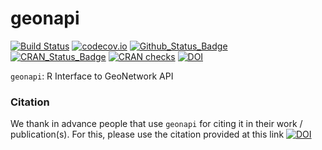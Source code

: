 **geonapi**
===========

[![Build Status](https://travis-ci.org/eblondel/geonapi.svg?branch=master)](https://travis-ci.org/eblondel/geonapi)
[![codecov.io](http://codecov.io/github/eblondel/geonapi/coverage.svg?branch=master)](http://codecov.io/github/eblondel/geonapi?branch=master)
[![Github_Status_Badge](https://img.shields.io/badge/Github-0.2--2-blue.svg)](https://github.com/eblondel/geonapi)
[![CRAN_Status_Badge](http://www.r-pkg.org/badges/version/geonapi)](https://cran.r-project.org/package=geonapi)
[![CRAN checks](https://cranchecks.info/badges/worst/geonapi)](https://cran.r-project.org/web/checks/check_results_geonapi.html)
[![DOI](https://zenodo.org/badge/DOI/10.5281/zenodo.1345013.svg)](https://doi.org/10.5281/zenodo.1345013)

``geonapi``: R Interface to GeoNetwork API

### Citation

We thank in advance people that use ``geonapi`` for citing it in their work / publication(s). For this, please use the citation provided at this link [![DOI](https://zenodo.org/badge/DOI/10.5281/zenodo.1345013.svg)](https://doi.org/10.5281/zenodo.1345013)
